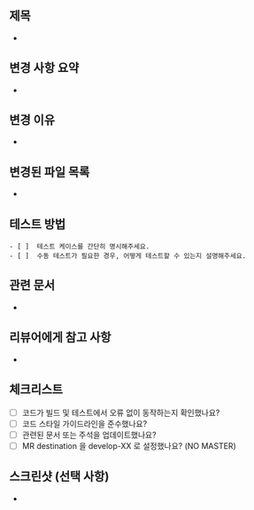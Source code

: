 ## 제목

- 

## 변경 사항 요약

- 

## 변경 이유

- 

## 변경된 파일 목록

- 

## 테스트 방법
    - [ ]  테스트 케이스를 간단히 명시해주세요.
    - [ ]  수동 테스트가 필요한 경우, 어떻게 테스트할 수 있는지 설명해주세요.

## 관련 문서

- 

## 리뷰어에게 참고 사항

- 

## 체크리스트

- [ ]  코드가 빌드 및 테스트에서 오류 없이 동작하는지 확인했나요?
- [ ]  코드 스타일 가이드라인을 준수했나요?
- [ ]  관련된 문서 또는 주석을 업데이트했나요?
- [ ]  MR destination 을 develop-XX 로 설정했나요? (NO MASTER)

## 스크린샷 (선택 사항)

- 
